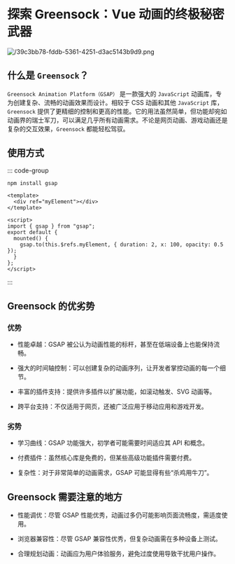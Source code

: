 # 探索 Greensock：Vue 动画的终极秘密武器

<article-info/>

<link-tag :linkList="[{ linkType: 'git', linkText:'Greensock',linkUrl:'https://github.com/danielkalen/greensock'},{ linkText:'Greensock 官网',linkUrl:'https://gsap.com/'}]" />

![/39c3bb78-fddb-5361-4251-d3ac5143b9d9.png](/39c3bb78-fddb-5361-4251-d3ac5143b9d9.png)

## 什么是 `Greensock`？

`Greensock Animation Platform（GSAP）` 是一款强大的 `JavaScript` 动画库，专为创建复杂、流畅的动画效果而设计。相较于 CSS 动画和其他 `JavaScript` 库，`Greensock` 提供了更精细的控制和更高的性能。它的用法虽然简单，但功能却宛如动画界的瑞士军刀，可以满足几乎所有动画需求。不论是网页动画、游戏动画还是复杂的交互效果，`Greensock` 都能轻松驾驭。

## 使用方式

::: code-group

```bash [npm 安装]
npm install gsap
```

```vue [vue 中使用]
<template>
  <div ref="myElement"></div>
</template>

<script>
import { gsap } from "gsap";
export default {
  mounted() {
    gsap.to(this.$refs.myElement, { duration: 2, x: 100, opacity: 0.5 });
  }
};
</script>
```

:::

## Greensock 的优劣势

### 优势

- <imp-text-danger>性能卓越</imp-text-danger>：GSAP 被公认为动画性能的标杆，甚至在低端设备上也能保持流畅。

- <imp-text-danger>强大的时间轴控制</imp-text-danger>：可以创建复杂的动画序列，让开发者掌控动画的每一个细节。

- <imp-text-danger>丰富的插件支持</imp-text-danger>：提供许多插件以扩展功能，如滚动触发、SVG 动画等。

- <imp-text-danger>跨平台支持</imp-text-danger>：不仅适用于网页，还被广泛应用于移动应用和游戏开发。

### 劣势

- <imp-text-danger>学习曲线</imp-text-danger>：GSAP 功能强大，初学者可能需要时间适应其 API 和概念。

- <imp-text-danger>付费插件</imp-text-danger>：虽然核心库是免费的，但某些高级功能插件需要付费。

- <imp-text-danger>复杂性</imp-text-danger>：对于非常简单的动画需求，GSAP 可能显得有些“杀鸡用牛刀”。

## Greensock 需要注意的地方

- <imp-text-danger>性能调优</imp-text-danger>：尽管 GSAP 性能优秀，动画过多仍可能影响页面流畅度，需适度使用。

- <imp-text-danger>浏览器兼容性</imp-text-danger>：尽管 GSAP 兼容性优秀，但复杂动画需在多种设备上测试。

- <imp-text-danger>合理规划动画</imp-text-danger>：动画应为用户体验服务，避免过度使用导致干扰用户操作。
